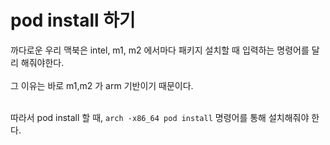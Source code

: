 # pod install 하기

까다로운 우리 맥북은 intel, m1, m2 에서마다 패키지 설치할 때 입력하는 명령어를 달리 해줘야한다. <br><br>
그 이유는 바로 m1,m2 가 arm 기반이기 때문이다.<br><br>

따라서 pod install 할 때, `arch -x86_64 pod install` 명령어를 통해 설치해줘야 한다.<br><br>

